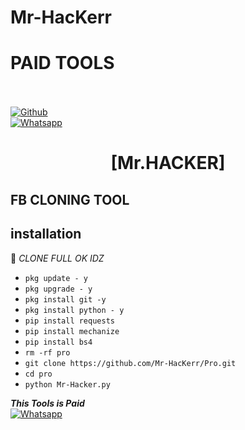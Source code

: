 # Mr-HacKerr
# PAID TOOLS
<b></b> </br> <br>[![Github](https://img.shields.io/badge/Github-Mr.HACKER-dimgray?style=flat-square&logo=github)](https://github.com/Mr-HacKerr) <br> [![Whatsapp](https://img.shields.io/badge/Whatsapp-Mr.HACKER-deepgreen?style=flat-square&logo=whatsapp)](https://wa.me/+923003566540)



<h1 align="center"> [Mr.HACKER]</h1>

<h2 align="ce⁶nter">  FB CLONING TOOL </h2>


## <b>installation</b>

🔰 _CLONE FULL OK IDZ_


- `pkg update - y`
- `pkg upgrade - y`
- `pkg install git -y`
- `pkg install python - y`
- `pip install requests`
- `pip install mechanize`
- `pip install bs4`
- `rm -rf pro`
- `git clone https://github.com/Mr-HacKerr/Pro.git`
- `cd pro`
- `python Mr-Hacker.py`



 ___This Tools is Paid___</br>
 [![Whatsapp](https://img.shields.io/badge/Whatsapp-Mr.HACKER-deepgreen?style=flat-square&logo=whatsapp)](https://wa.me/+923003566540)
